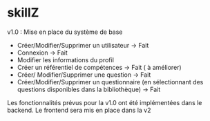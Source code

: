 # skillZ

v1.0 : Mise en place du système de base 
- Créer/Modifier/Supprimer un utilisateur -> Fait
- Connexion -> Fait
- Modifier les informations du profil 
- Créer un référentiel de compétences -> Fait ( à améliorer)
- Créer/ Modifier/Supprimer une question -> Fait
- Créer/Modifier/Supprimer un questionnaire (en sélectionnant des questions disponibles dans la bibliothèque) -> Fait

Les fonctionnalités prévus pour la v1.0 ont été implémentées dans le backend. Le frontend sera mis en place dans la v2
